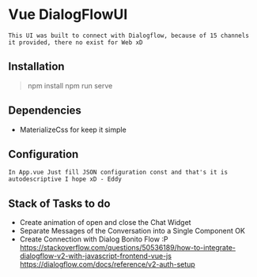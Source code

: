 # Vue DialogFlowUI
`This UI was built to connect with Dialogflow, because of 15 channels it provided, there no exist for Web xD`

## Installation
> npm install
> npm run serve

## Dependencies
- MaterializeCss for keep it simple

## Configuration
`In App.vue Just fill JSON configuration const and that's it is autodescriptive I hope xD - Eddy`

## Stack of Tasks to do
- Create animation of open and close the Chat Widget
- Separate Messages of the Conversation into a Single Component OK
- Create Connection with Dialog Bonito Flow :P
  https://stackoverflow.com/questions/50536189/how-to-integrate-dialogflow-v2-with-javascript-frontend-vue-js
  https://dialogflow.com/docs/reference/v2-auth-setup
